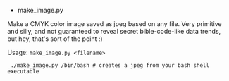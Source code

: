 * make_image.py

Make a CMYK color image saved as jpeg based on any file.  Very primitive and silly, and not guaranteed to reveal
secret bible-code-like data trends, but hey, that's sort of the point :)

Usage:  `make_image.py <filename>`


` ./make_image.py /bin/bash # creates a jpeg from your bash shell executable`
